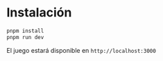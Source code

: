 # Instalación

```bash
pnpm install
pnpm run dev
```

El juego estará disponible en `http://localhost:3000`